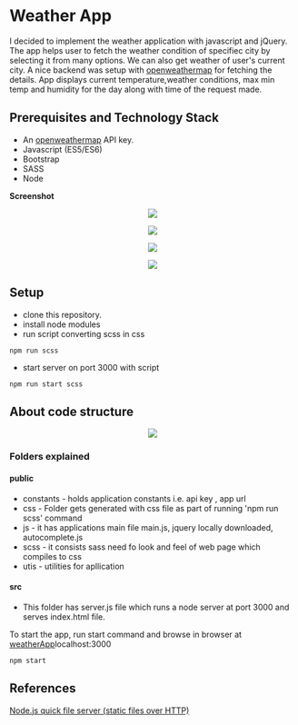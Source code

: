 # Weather App

I decided to implement the weather application with javascript and jQuery. The app helps user to fetch the weather condition of specifiec city by selecting it from many options. We can also get weather of user's current city. A nice backend was setup with [openweathermap](http://openweathermap.org/) for fetching the details. App displays current temperature,weather conditions, max min temp and humidity for the day along with time of the request made.

## Prerequisites and Technology Stack

* An [openweathermap](http://openweathermap.org/) API key.
* Javascript (ES5/ES6)
* Bootstrap
* SASS
* Node

**Screenshot**

<p align="center"><img src="public/assets/screenshots/scr-1.png" /></p>
<p align="center"><img src="public/assets/screenshots/scr-2.png" /></p>
<p align="center"><img src="public/assets/screenshots/scr-3.png" /></p>
<p align="center"><img src="public/assets/screenshots/scr-4.png" /></p>


## Setup

* clone this repository.
* install node modules
* run script converting scss in css
```
npm run scss
```
* start server on port 3000 with script
```
npm run start scss
```
## About code structure
<p align="center"><img src="public/assets/screenshots/code-structure.png" /></p>

### Folders explained
#### public
* constants - holds application constants i.e. api key , app url 
* css - Folder gets generated with css file as part of running 'npm run scss' command
* js - it has applications main file main.js, jquery locally downloaded, autocomplete.js
* scss - it consists sass need fo look and feel of web page which compiles to css
* utis - utilities for apllication

#### src
* This folder has server.js file which runs a node server at port 3000 and serves index.html file.


To start the app, run start command and browse in browser at [weatherApp](http://localhost:3000)localhost:3000

```
npm start
```

## References

[Node.js quick file server (static files over HTTP)](https://stackoverflow.com/questions/16333790/node-js-quick-file-server-static-files-over-http)

